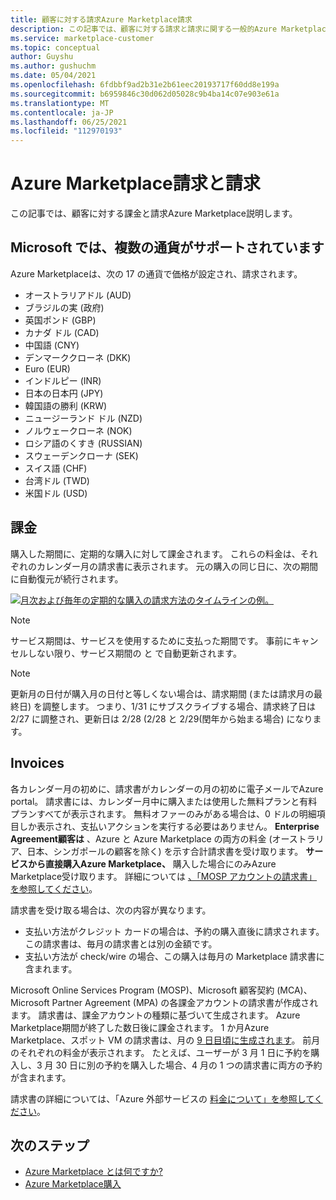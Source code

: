 ```yaml
---
title: 顧客に対する請求Azure Marketplace請求
description: この記事では、顧客に対する請求と請求に関する一般的Azure Marketplace説明します。
ms.service: marketplace-customer
ms.topic: conceptual
author: Guyshu
ms.author: gushuchm
ms.date: 05/04/2021
ms.openlocfilehash: 6fdbbf9ad2b31e2b61eec20193717f60dd8e199a
ms.sourcegitcommit: b6959846c30d062d05028c9b4ba14c07e903e61a
ms.translationtype: MT
ms.contentlocale: ja-JP
ms.lasthandoff: 06/25/2021
ms.locfileid: "112970193"
---
```

# <a name="azure-marketplace-billing-and-invoicing"></a>Azure Marketplace請求と請求

この記事では、顧客に対する課金と請求Azure Marketplace説明します。

## <a name="microsoft-supports-multiple-currencies"></a>Microsoft では、複数の通貨がサポートされています

Azure Marketplaceは、次の 17 の通貨で価格が設定され、請求されます。

- オーストラリアドル (AUD)
- ブラジルの実 (政府)
- 英国ポンド (GBP)
- カナダ ドル (CAD)
- 中国語 (CNY)
- デンマーククローネ (DKK)
- Euro (EUR)
- インドルピー (INR)
- 日本の日本円 (JPY)
- 韓国語の勝利 (KRW)
- ニュージーランド ドル (NZD)
- ノルウェークローネ (NOK)
- ロシア語のくすき (RUSSIAN)
- スウェーデンクローナ (SEK)
- スイス語 (CHF)
- 台湾ドル (TWD)
- 米国ドル (USD)

## <a name="billing"></a>課金

購入した期間に、定期的な購入に対して課金されます。 これらの料金は、それぞれのカレンダー月の請求書に表示されます。 元の購入の同じ日に、次の期間に自動復元が続行されます。

[![月次および毎年の定期的な購入の請求方法のタイムラインの例。](media/billing/billing-charges-recurring.png)](media/billing/billing-charges-recurring.png#lightbox)

>[!NOTE]
> サービス期間は、サービスを使用するために支払った期間です。 事前にキャンセルしない限り、サービス期間の と で自動更新されます。

> [!NOTE]
> 更新月の日付が購入月の日付と等しくない場合は、請求期間 (または請求月の最終日) を調整します。 つまり、1/31 にサブスクライブする場合、請求終了日は 2/27 に調整され、更新日は 2/28 (2/28 と 2/29(閏年から始まる場合) になります。

## <a name="invoices"></a>Invoices

各カレンダー月の初めに、請求書がカレンダーの月の初めに電子メールでAzure portal。 請求書には、カレンダー月中に購入または使用した無料プランと有料プランすべてが表示されます。 無料オファーのみがある場合は、0 ドルの明細項目しか表示され、支払いアクションを実行する必要はありません。 **Enterprise Agreement顧客は** 、Azure と Azure Marketplace の両方の料金 (オーストラリア、日本、シンガポールの顧客を除く) を示す合計請求書を受け取ります。 **サービスから直接購入Azure Marketplace、** 購入した場合にのみAzure Marketplace受け取ります。 詳細については [、「MOSP アカウントの請求書」を参照してください](/azure/cost-management-billing/understand/download-azure-invoice#invoices-for-mosp-billing-accounts)。

請求書を受け取る場合は、次の内容が異なります。

- 支払い方法がクレジット カードの場合は、予約の購入直後に請求されます。 この請求書は、毎月の請求書とは別の金額です。
- 支払い方法が check/wire の場合、この購入は毎月の Marketplace 請求書に含まれます。

Microsoft Online Services Program (MOSP)、Microsoft 顧客契約 (MCA)、Microsoft Partner Agreement (MPA) の各課金アカウントの請求書が作成されます。 請求書は、課金アカウントの種類に基づいて生成されます。 Azure Marketplace期間が終了した数日後に課金されます。 1 か月Azure Marketplace、スポット VM の請求書は、月の [9 日目頃に生成されます](/azure/cost-management-billing/understand/download-azure-invoice#invoices-for-mosp-billing-accounts)。 前月のそれぞれの料金が表示されます。 たとえば、ユーザーが 3 月 1 日に予約を購入し、3 月 30 日に別の予約を購入した場合、4 月の 1 つの請求書に両方の予約が含まれます。

請求書の詳細については、「Azure 外部サービスの [料金について」を参照してください](/azure/cost-management-billing/understand/understand-azure-marketplace-charges)。

## <a name="next-steps"></a>次のステップ

- [Azure Marketplace とは何ですか?](azure-marketplace-overview.md)
- [Azure Marketplace購入](azure-purchasing-invoicing.md)
